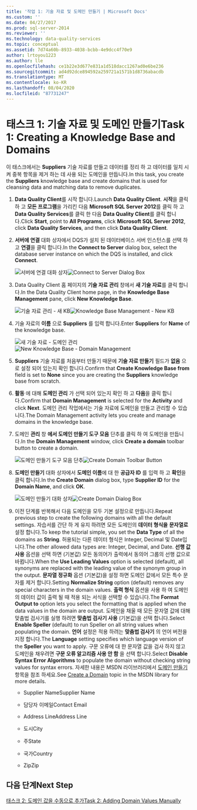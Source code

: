 ```yaml
---
title: '작업 1: 기술 자료 및 도메인 만들기 | Microsoft Docs'
ms.custom: ''
ms.date: 04/27/2017
ms.prod: sql-server-2014
ms.reviewer: ''
ms.technology: data-quality-services
ms.topic: conceptual
ms.assetid: 7d74a60b-8933-4038-bcbb-4e9dcc4f70e9
author: lrtoyou1223
ms.author: lle
ms.openlocfilehash: ce1b22e3d677e831a1d518dacc1267ad0e6be236
ms.sourcegitcommit: ad4d92dce894592a259721a1571b1d8736abacdb
ms.translationtype: MT
ms.contentlocale: ko-KR
ms.lasthandoff: 08/04/2020
ms.locfileid: "87731247"
---
```

# <a name="task-1-creating-a-knowledge-base-and-domains"></a><span data-ttu-id="2206a-102">태스크 1: 기술 자료 및 도메인 만들기</span><span class="sxs-lookup"><span data-stu-id="2206a-102">Task 1: Creating a Knowledge Base and Domains</span></span>
  <span data-ttu-id="2206a-103">이 태스크에서는 **Suppliers** 기술 자료를 만들고 데이터를 정리 하 고 데이터를 일치 시켜 중복 항목을 제거 하는 데 사용 되는 도메인을 만듭니다.</span><span class="sxs-lookup"><span data-stu-id="2206a-103">In this task, you create the **Suppliers** knowledge base and create domains that is used for cleansing data and matching data to remove duplicates.</span></span>  
  
1.  <span data-ttu-id="2206a-104">**Data Quality Client**를 시작 합니다.</span><span class="sxs-lookup"><span data-stu-id="2206a-104">Launch **Data Quality Client**.</span></span> <span data-ttu-id="2206a-105">**시작**을 클릭 하 고 **모든 프로그램**을 가리킨 다음 **Microsoft SQL Server 2012**를 클릭 하 고 **Data Quality Services**를 클릭 한 다음 **Data Quality Client**를 클릭 합니다.</span><span class="sxs-lookup"><span data-stu-id="2206a-105">Click **Start**, point to **All Programs**, click **Microsoft SQL Server 2012**, click **Data Quality Services**, and then click **Data Quality Client**.</span></span>  
  
2.  <span data-ttu-id="2206a-106">**서버에 연결** 대화 상자에서 DQS가 설치 된 데이터베이스 서버 인스턴스를 선택 하 고 **연결**을 클릭 합니다.</span><span class="sxs-lookup"><span data-stu-id="2206a-106">In the **Connect to Server** dialog box, select the database server instance on which the DQS is installed, and click **Connect**.</span></span>  
  
     <span data-ttu-id="2206a-107">![서버에 연결 대화 상자](../../2014/tutorials/media/et-creatingaknowledgebaseanddomains-01.jpg "서버에 연결 대화 상자")</span><span class="sxs-lookup"><span data-stu-id="2206a-107">![Connect to Server Dialog Box](../../2014/tutorials/media/et-creatingaknowledgebaseanddomains-01.jpg "Connect to Server Dialog Box")</span></span>  
  
3.  <span data-ttu-id="2206a-108">Data Quality Client 홈 페이지의 **기술 자료 관리** 창에서 **새 기술 자료**를 클릭 합니다.</span><span class="sxs-lookup"><span data-stu-id="2206a-108">In the Data Quality Client home page, in the **Knowledge Base Management** pane, click **New Knowledge Base**.</span></span>  
  
     <span data-ttu-id="2206a-109">![기술 자료 관리 - 새 KB](../../2014/tutorials/media/et-creatingaknowledgebaseanddomains-02.jpg "기술 자료 관리 - 새 KB")</span><span class="sxs-lookup"><span data-stu-id="2206a-109">![Knowledge Base Management - New KB](../../2014/tutorials/media/et-creatingaknowledgebaseanddomains-02.jpg "Knowledge Base Management - New KB")</span></span>  
  
4.  <span data-ttu-id="2206a-110">기술 자료의 **이름** 으로 **Suppliers** 를 입력 합니다.</span><span class="sxs-lookup"><span data-stu-id="2206a-110">Enter **Suppliers** for **Name** of the knowledge base.</span></span>  
  
     <span data-ttu-id="2206a-111">![새 기술 자료 - 도메인 관리](../../2014/tutorials/media/et-creatingaknowledgebaseanddomains-03.jpg "새 기술 자료 - 도메인 관리")</span><span class="sxs-lookup"><span data-stu-id="2206a-111">![New Knowledge Base - Domain Management](../../2014/tutorials/media/et-creatingaknowledgebaseanddomains-03.jpg "New Knowledge Base - Domain Management")</span></span>  
  
5.  <span data-ttu-id="2206a-112">**Suppliers** 기술 자료를 처음부터 만들기 때문에 **기술 자료 만들기** 필드가 **없음** 으로 설정 되어 있는지 확인 합니다.</span><span class="sxs-lookup"><span data-stu-id="2206a-112">Confirm that **Create Knowledge Base from** field is set to **None** since you are creating the **Suppliers** knowledge base from scratch.</span></span>  
  
6.  <span data-ttu-id="2206a-113">**활동** 에 대해 **도메인 관리** 가 선택 되어 있는지 확인 하 고 **다음**을 클릭 합니다.</span><span class="sxs-lookup"><span data-stu-id="2206a-113">Confirm that **Domain Management** is selected for the **Activity** and click **Next**.</span></span> <span data-ttu-id="2206a-114">도메인 관리 작업에서는 기술 자료에 도메인을 만들고 관리할 수 있습니다.</span><span class="sxs-lookup"><span data-stu-id="2206a-114">The Domain Management activity lets you create and manage domains in the knowledge base.</span></span>  
  
7.  <span data-ttu-id="2206a-115">도메인 **관리** 창 **에서 도메인 만들기 도구 모음** 단추를 클릭 하 여 도메인을 만듭니다.</span><span class="sxs-lookup"><span data-stu-id="2206a-115">In the **Domain Management** window, click **Create a domain** toolbar button to create a domain.</span></span>  
  
     <span data-ttu-id="2206a-116">![도메인 만들기 도구 모음 단추](../../2014/tutorials/media/et-creatingaknowledgebaseanddomains-04.jpg "도메인 만들기 도구 모음 단추")</span><span class="sxs-lookup"><span data-stu-id="2206a-116">![Create Domain Toolbar Button](../../2014/tutorials/media/et-creatingaknowledgebaseanddomains-04.jpg "Create Domain Toolbar Button")</span></span>  
  
8.  <span data-ttu-id="2206a-117">**도메인 만들기** 대화 상자에서 **도메인 이름**에 대 한 **공급자 ID** 를 입력 하 고 **확인**을 클릭 합니다.</span><span class="sxs-lookup"><span data-stu-id="2206a-117">In the **Create Domain** dialog box, type **Supplier ID** for the **Domain Name**, and click **OK**.</span></span>  
  
     <span data-ttu-id="2206a-118">![도메인 만들기 대화 상자](../../2014/tutorials/media/et-creatingaknowledgebaseanddomains-05.jpg "도메인 만들기 대화 상자")</span><span class="sxs-lookup"><span data-stu-id="2206a-118">![Create Domain Dialog Box](../../2014/tutorials/media/et-creatingaknowledgebaseanddomains-05.jpg "Create Domain Dialog Box")</span></span>  
  
9. <span data-ttu-id="2206a-119">이전 단계를 반복해서 다음 도메인을 모두 기본 설정으로 만듭니다.</span><span class="sxs-lookup"><span data-stu-id="2206a-119">Repeat previous step to create the following domains with all the default settings.</span></span> <span data-ttu-id="2206a-120">자습서를 간단 하 게 유지 하려면 모든 도메인의 **데이터 형식을** **문자열로**설정 합니다.</span><span class="sxs-lookup"><span data-stu-id="2206a-120">To keep the tutorial simple, you set the **Data Type** of all the domains as **String**.</span></span> <span data-ttu-id="2206a-121">허용되는 다른 데이터 형식은 Integer, Decimal 및 Date입니다.</span><span class="sxs-lookup"><span data-stu-id="2206a-121">The other allowed data types are: Integer, Decimal, and Date.</span></span> <span data-ttu-id="2206a-122">**선행 값 사용** 옵션을 선택 하면 (기본값) 모든 동의어가 출력에서 동의어 그룹의 선행 값으로 바뀝니다.</span><span class="sxs-lookup"><span data-stu-id="2206a-122">When the **Use Leading Values** option is selected (default), all synonyms are replaced with the leading value of the synonym group in the output.</span></span> <span data-ttu-id="2206a-123">**문자열 정규화** 옵션 (기본값)을 설정 하면 도메인 값에서 모든 특수 문자를 제거 합니다.</span><span class="sxs-lookup"><span data-stu-id="2206a-123">Setting **Normalize String** option (default) removes any special characters in the domain values.</span></span> <span data-ttu-id="2206a-124">**출력 형식** 옵션을 사용 하 여 도메인의 데이터 값이 출력 될 때 적용 되는 서식을 선택할 수 있습니다.</span><span class="sxs-lookup"><span data-stu-id="2206a-124">The **Format Output to** option lets you select the formatting that is applied when the data values in the domain are output.</span></span> <span data-ttu-id="2206a-125">도메인을 채울 때 모든 문자열 값에 대해 맞춤법 검사기를 실행 하려면 **맞춤법 검사기 사용** (기본값)을 선택 합니다.</span><span class="sxs-lookup"><span data-stu-id="2206a-125">Select **Enable Speller** (default) to run Speller on all string values when populating the domain.</span></span> <span data-ttu-id="2206a-126">**언어** 설정은 적용 하려는 **맞춤법 검사기** 의 언어 버전을 지정 합니다.</span><span class="sxs-lookup"><span data-stu-id="2206a-126">The **Language** setting specifies which language version of the **Speller** you want to apply.</span></span> <span data-ttu-id="2206a-127">구문 오류에 대 한 문자열 값을 검사 하지 않고 도메인을 채우려면 **구문 오류 알고리즘 사용 안 함** 을 선택 합니다.</span><span class="sxs-lookup"><span data-stu-id="2206a-127">Select **Disable Syntax Error Algorithms** to populate the domain without checking string values for syntax errors.</span></span> <span data-ttu-id="2206a-128">자세한 내용은 MSDN 라이브러리에서 [도메인 만들기](https://msdn.microsoft.com/library/hh510401.aspx) 항목을 참조 하세요.</span><span class="sxs-lookup"><span data-stu-id="2206a-128">See [Create a Domain](https://msdn.microsoft.com/library/hh510401.aspx) topic in the MSDN library for more details.</span></span>  
  
    -   <span data-ttu-id="2206a-129">Supplier Name</span><span class="sxs-lookup"><span data-stu-id="2206a-129">Supplier Name</span></span>  
  
    -   <span data-ttu-id="2206a-130">담당자 이메일</span><span class="sxs-lookup"><span data-stu-id="2206a-130">Contact Email</span></span>  
  
    -   <span data-ttu-id="2206a-131">Address Line</span><span class="sxs-lookup"><span data-stu-id="2206a-131">Address Line</span></span>  
  
    -   <span data-ttu-id="2206a-132">도시</span><span class="sxs-lookup"><span data-stu-id="2206a-132">City</span></span>  
  
    -   <span data-ttu-id="2206a-133">주</span><span class="sxs-lookup"><span data-stu-id="2206a-133">State</span></span>  
  
    -   <span data-ttu-id="2206a-134">국가</span><span class="sxs-lookup"><span data-stu-id="2206a-134">Country</span></span>  
  
    -   <span data-ttu-id="2206a-135">Zip</span><span class="sxs-lookup"><span data-stu-id="2206a-135">Zip</span></span>  
  
## <a name="next-step"></a><span data-ttu-id="2206a-136">다음 단계</span><span class="sxs-lookup"><span data-stu-id="2206a-136">Next Step</span></span>  
 [<span data-ttu-id="2206a-137">태스크 2: 도메인 값을 수동으로 추가</span><span class="sxs-lookup"><span data-stu-id="2206a-137">Task 2: Adding Domain Values Manually</span></span>](../../2014/tutorials/task-2-adding-domain-values-manually.md)  
  
  
